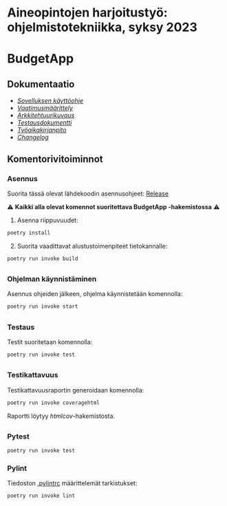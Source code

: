 # **Aineopintojen harjoitustyö: ohjelmistotekniikka, syksy 2023**

# BudgetApp

## Dokumentaatio
- [_Sovelluksen käyttöohje_](./BudgetApp/dokumentaatio/kayttoohje.md)
- [_Vaatimusmäärittely_](./BudgetApp/dokumentaatio/vaativuusmaarittely.md)
- [_Arkkitehtuurikuvaus_](./BudgetApp/dokumentaatio/arkkitehtuuri.md)
- [_Testausdokumentti_](./BudgetApp/dokumentaatio/testaus.md)
- [_Työaikakirjanpito_](./BudgetApp/dokumentaatio/tuntikirjanpito.md)
- [_Changelog_](./BudgetApp/dokumentaatio/Changelog.md)

## Komentorivitoiminnot
### Asennus
Suorita tässä olevat lähdekoodin asennusohjeet: [Release](https://github.com/keranenkirill/OT-projekti/releases/tag/viikko7_upd)


⚠️ **Kaikki alla olevat komennot suoritettava BudgetApp -hakemistossa** ⚠️
1. Asenna riippuvuudet:

```bash
poetry install
```

2. Suorita vaadittavat alustustoimenpiteet tietokannalle:

```bash
poetry run invoke build
```

##
### Ohjelman käynnistäminen

Asennus ohjeiden jälkeen, ohjelma käynnistetään komennolla:

```bash
poetry run invoke start
```
##
### Testaus

Testit suoritetaan komennolla:

```bash
poetry run invoke test
```
##
### Testikattavuus

Testikattavuusraportin generoidaan komennolla:

```bash
poetry run invoke coveragehtml
```

Raportti löytyy _htmlcov_-hakemistosta.
##
### Pytest
```bash
poetry run invoke test
```

### Pylint

Tiedoston [.pylintrc](./.pylintrc) määrittelemät tarkistukset:

```bash
poetry run invoke lint
```
   